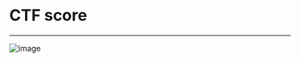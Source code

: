 # CTF score
---
![image](https://github.com/Bg652/ctf/assets/144695497/c4556160-d3ad-4f73-a357-d9763e9452b4)
